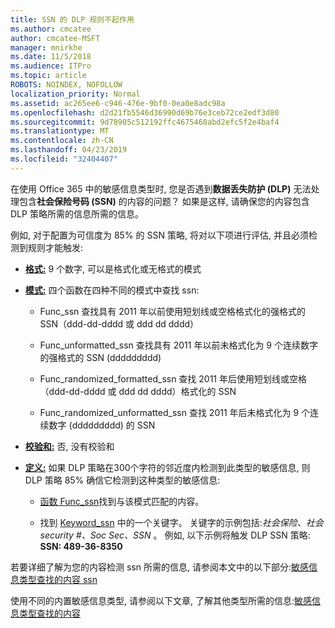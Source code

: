 ```yaml
---
title: SSN 的 DLP 规则不起作用
ms.author: cmcatee
author: cmcatee-MSFT
manager: mnirkhe
ms.date: 11/5/2018
ms.audience: ITPro
ms.topic: article
ROBOTS: NOINDEX, NOFOLLOW
localization_priority: Normal
ms.assetid: ac265ee6-c946-476e-9bf0-0ea0e8adc98a
ms.openlocfilehash: d2d21fb5546d36990d69b76e3ceb72ce2edf3d80
ms.sourcegitcommit: 9d78905c512192ffc4675468abd2efc5f2e4baf4
ms.translationtype: MT
ms.contentlocale: zh-CN
ms.lasthandoff: 04/23/2019
ms.locfileid: "32404407"
---
```

在使用 Office 365 中的敏感信息类型时, 您是否遇到**数据丢失防护 (DLP)** 无法处理包含**社会保险号码 (SSN)** 的内容的问题？ 如果是这样, 请确保您的内容包含 DLP 策略所需的信息所需的信息。 
  
例如, 对于配置为可信度为 85% 的 SSN 策略, 将对以下项进行评估, 并且必须检测到规则才能触发:
  
- **[格式:](https://docs.microsoft.com/office365/securitycompliance/what-the-sensitive-information-types-look-for#format-80)** 9 个数字, 可以是格式化或无格式的模式 
    
- **[模式:](https://msconnect.microsoft.com/https:/docs.microsoft.com/office365/securitycompliance/what-the-sensitive-information-types-look-for#pattern-80)** 四个函数在四种不同的模式中查找 ssn: 
    
  - Func_ssn 查找具有 2011 年以前使用短划线或空格格式化的强格式的 SSN（ddd-dd-dddd 或 ddd dd dddd）
    
  - Func_unformatted_ssn 查找具有 2011 年以前未格式化为 9 个连续数字的强格式的 SSN (ddddddddd)
    
  - Func_randomized_formatted_ssn 查找 2011 年后使用短划线或空格（ddd-dd-dddd 或 ddd dd dddd）格式化的 SSN
    
  - Func_randomized_unformatted_ssn 查找 2011 年后未格式化为 9 个连续数字 (ddddddddd) 的 SSN
    
- **[校验和:](https://docs.microsoft.com/office365/securitycompliance/what-the-sensitive-information-types-look-for#checksum-79)** 否, 没有校验和 
    
- **[定义:](https://docs.microsoft.com/office365/securitycompliance/what-the-sensitive-information-types-look-for#definition-80)** 如果 DLP 策略在300个字符的邻近度内检测到此类型的敏感信息, 则 DLP 策略 85% 确信它检测到这种类型的敏感信息: 
    
  - [函数 Func_ssn](https://docs.microsoft.com/office365/securitycompliance/what-the-sensitive-information-types-look-for#pattern-80)找到与该模式匹配的内容。 
    
  - 找到 [Keyword_ssn](https://docs.microsoft.com/office365/securitycompliance/what-the-sensitive-information-types-look-for#keyword_ssn) 中的一个关键字。 关键字的示例包括:*社会保险、社会 security #、Soc Sec、SSN* 。 例如, 以下示例将触发 DLP SSN 策略: **SSN: 489-36-8350**
    
若要详细了解为您的内容检测 ssn 所需的信息, 请参阅本文中的以下部分:[敏感信息类型查找的内容 ssn](https://docs.microsoft.com/office365/securitycompliance/what-the-sensitive-information-types-look-for#us-social-security-number-ssn)
  
使用不同的内置敏感信息类型, 请参阅以下文章, 了解其他类型所需的信息:[敏感信息类型查找的内容](https://docs.microsoft.com/office365/securitycompliance/what-the-sensitive-information-types-look-for)
  

